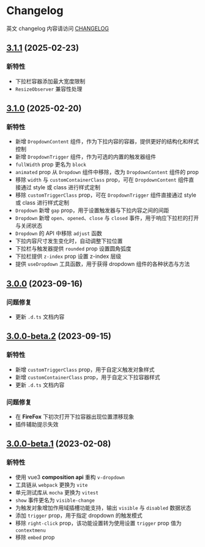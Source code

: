 # Changelog

英文 changelog 内容请访问 [CHANGELOG](CHANGELOG.md)

## [3.1.1](https://github.com/TerryZ/v-dropdown/compare/v3.1.0...v3.1.1) (2025-02-23)

### 新特性

- 下拉栏容器添加最大宽度限制
- `ResizeObserver` 兼容性处理

## [3.1.0](https://github.com/TerryZ/v-dropdown/compare/v3.0.0...v3.1.0) (2025-02-20)

### 新特性

- 新增 `DropdownContent` 组件，作为下拉内容的容器，提供更好的结构化和样式控制
- 新增 `DropdownTrigger` 组件，作为可选的内置的触发器组件
- `fullWidth` prop 更名为 `block`
- `animated` prop 从 `Dropdown` 组件中移除，改为 `DropdownContent` 组件的 prop
- 移除 `width` 与 `customContainerClass` prop，可在 `DropdownContent` 组件直接通过 style 或 class 进行样式定制
- 移除 `customTriggerClass` prop，可在 `DropdownTrigger` 组件直接通过 style 或 class 进行样式定制
- `Dropdown` 新增 `gap` prop，用于设置触发器与下拉内容之间的间距
- `Dropdown` 新增 `open`、`opened`、`close` 与 `closed` 事件，用于响应下拉栏的打开与关闭状态
- `Dropdown` 的 API 中移除 `adjust` 函数
- 下拉内容尺寸发生变化时，自动调整下拉位置
- 下拉栏与触发器提供 `rounded` prop 设置圆角弧度
- 下拉栏提供 `z-index` prop 设置 z-index 层级
- 提供 `useDropdown` 工具函数，用于获得 dropdown 组件的各种状态与方法

## [3.0.0](https://github.com/TerryZ/v-dropdown/compare/v3.0.0-beta.2...v3.0.0) (2023-09-16)

### 问题修复

- 更新 `.d.ts` 文档内容

## [3.0.0-beta.2](https://github.com/TerryZ/v-dropdown/compare/v3.0.0-beta.1...v3.0.0-beta.2) (2023-09-15)

### 新特性

- 新增 `customTriggerClass` prop，用于自定义触发对象样式
- 新增 `customContainerClass` prop，用于自定义下拉容器样式
- 更新 `.d.ts` 文档内容

### 问题修复

- 在 **FireFox** 下初次打开下拉容器出现位置漂移现象
- 插件辅助提示失效

## [3.0.0-beta.1](https://github.com/TerryZ/v-dropdown/compare/v2.1.1...v3.0.0-beta.1) (2023-02-08)

### 新特性

- 使用 vue3 **composition api** 重构 `v-dropdown`
- 工具链从 `webpack` 更换为 `vite`
- 单元测试库从 `mocha` 更换为 `vitest`
- `show` 事件更名为 `visible-change`
- 为触发对象增加作用域插槽功能支持，输出 `visible` 与 `disabled` 数据状态
- 添加 `trigger` prop，用于指定 dropdown 的触发模式
- 移除 `right-click` prop，该功能设置转为使用设置 `trigger` prop 值为 `contextmenu`
- 移除 `embed` prop
